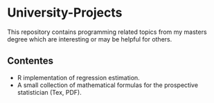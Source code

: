 # University-Projects
This repository contains programming related topics from my masters degree which are interesting or may be helpful for others.

## Contentes
* R implementation of regression estimation.
* A small collection of mathematical formulas for the 
prospective statistician (Tex, PDF).
